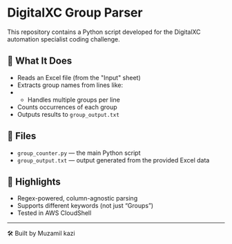 # DigitalXC Group Parser

This repository contains a Python script developed for the DigitalXC automation specialist coding challenge.

## 🔧 What It Does

- Reads an Excel file (from the "Input" sheet)
- Extracts group names from lines like:
- - Handles multiple groups per line
- Counts occurrences of each group
- Outputs results to `group_output.txt`

## 🚀 Files

- `group_counter.py` — the main Python script
- `group_output.txt` — output generated from the provided Excel data

## 🧠 Highlights

- Regex-powered, column-agnostic parsing
- Supports different keywords (not just “Groups”)
- Tested in AWS CloudShell

---

🛠️ Built by Muzamil kazi
